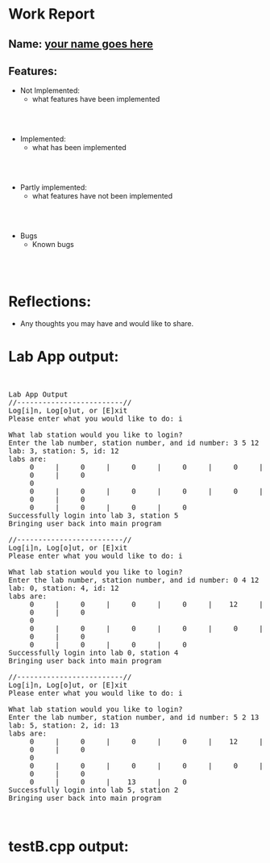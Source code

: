 
# Work Report

## Name: <ins> your name goes here </ins>

## Features:

- Not Implemented:
  - what features have been implemented

<br><br>

- Implemented:
  - what has been implemented

<br><br>

- Partly implemented:
  - what features have not been implemented

<br><br>

- Bugs
  - Known bugs

<br><br>

# Reflections:

- Any thoughts you may have and would like to share.

# Lab App output:
<pre>
<br/><br/>Lab App Output
//-------------------------//
Log[i]n, Log[o]ut, or [E]xit
Please enter what you would like to do: i

What lab station would you like to login?
Enter the lab number, station number, and id number: 3 5 12
lab: 3, station: 5, id: 12
labs are:
     0     |     0     |     0     |     0     |     0     |     0
     0     |     0
     0
     0     |     0     |     0     |     0     |     0     |    12     |     0
     0     |     0
     0     |     0     |     0     |     0
Successfully login into lab 3, station 5
Bringing user back into main program

//-------------------------//
Log[i]n, Log[o]ut, or [E]xit
Please enter what you would like to do: i

What lab station would you like to login?
Enter the lab number, station number, and id number: 0 4 12
lab: 0, station: 4, id: 12
labs are:
     0     |     0     |     0     |     0     |    12     |     0
     0     |     0
     0
     0     |     0     |     0     |     0     |     0     |    12     |     0
     0     |     0
     0     |     0     |     0     |     0
Successfully login into lab 0, station 4
Bringing user back into main program

//-------------------------//
Log[i]n, Log[o]ut, or [E]xit
Please enter what you would like to do: i

What lab station would you like to login?
Enter the lab number, station number, and id number: 5 2 13
lab: 5, station: 2, id: 13
labs are:
     0     |     0     |     0     |     0     |    12     |     0
     0     |     0
     0
     0     |     0     |     0     |     0     |     0     |    12     |     0
     0     |     0
     0     |     0     |    13     |     0
Successfully login into lab 5, station 2
Bringing user back into main program<br/><br/>
</pre>
# testB.cpp output:
<pre>
<br/><br/><br/><br/>
</pre>


